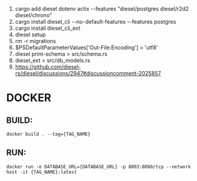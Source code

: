 1. cargo add diesel dotenv actix --features "diesel/postgres diesel/r2d2 diesel/chrono"
2. cargo install diesel_cli --no-default-features --features postgres
3. cargo install diesel_cli_ext
4. diesel setup
5. rm -r migrations
6. $PSDefaultParameterValues['Out-File:Encoding'] = 'utf8'
7. diesel print-schema > src/schema.rs
8. diesel_ext > src/db_models.rs
9. https://github.com/diesel-rs/diesel/discussions/2947#discussioncomment-2025857

# DOCKER

## BUILD: 
```
docker build . --tag={TAG_NAME}
```
## RUN: 
```
docker run -e DATABASE_URL={DATABASE_URL} -p 8003:8080/tcp --network host -it {TAG_NAME}:latest
```